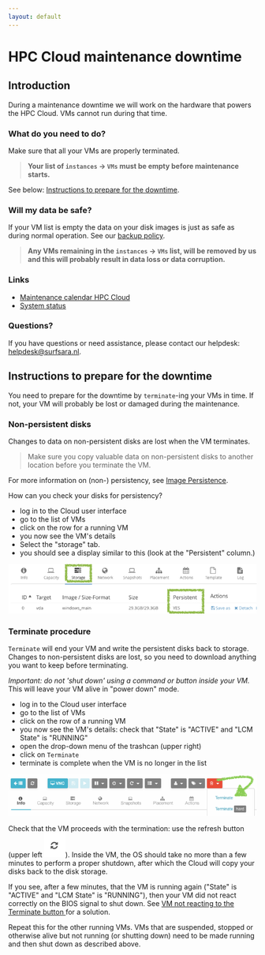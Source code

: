 ```yaml
---
layout: default
---
```


# HPC Cloud maintenance downtime

## Introduction

During a maintenance downtime we will work on the hardware that powers the HPC Cloud.
VMs cannot run during that time.

### What do you need to do?

Make sure that all your VMs are properly terminated.

> **Your list of `instances` &rarr; `VMs` must be empty before maintenance starts.**

See below: [Instructions to prepare for the downtime](#instructions-to-prepare-for-the-downtime).

### Will my data be safe?
 
If your VM list is empty the data on your disk images is just as safe as during normal operation.
See our [backup policy](https://userinfo.surfsara.nl/systems/hpc-cloud/backup-policy).

> **Any VMs remaining in the `instances` &rarr; `VMs` list, will be removed by us and this will probably result in data loss or data corruption.**

### Links

- [Maintenance calendar HPC Cloud](/maintenance)
- [System status](https://userinfo.surfsara.nl/systems/status)

### Questions?  

If you have questions or need assistance, please contact our helpdesk: [helpdesk@surfsara.nl](mailto:helpdesk@surfsara.nl).

## Instructions to prepare for the downtime

You need to prepare for the downtime by `terminate`-ing your VMs in time.
If not, your VM will probably be lost or damaged during the maintenance.

### Non-persistent disks

Changes to data on non-persistent disks are lost when the VM terminates.

> Make sure you copy valuable data on non-persistent disks to another location before you terminate the VM.

For more information on (non-) persistency, see [Image Persistence](http://doc.hpccloud.surfsara.nl/image_persistence).

How can you check your disks for persistency?

- log in to the Cloud user interface
- go to the list of VMs
- click on the row for a running VM
- you now see the VM's details
- Select the "storage" tab. 
- you should see a display similar to this (look at the "Persistent" column.)

![vm disk tab](../images/vm-storage.png)
 

### Terminate procedure

`Terminate` will end your VM and write the persistent disks back to storage.
Changes to non-persistent disks are lost, so you need to download anything you want to keep before terminating.

_Important: do not 'shut down' using a command or button inside your VM._
This will leave your VM alive in "power down" mode.

- log in to the Cloud user interface
- go to the list of VMs
- click on the row of a running VM
- you now see the VM's details: check that "State" is "ACTIVE" and "LCM State" is "RUNNING"
- open the drop-down menu of the trashcan (upper right)
- click on `Terminate`
- terminate is complete when the VM is no longer in the list

![vm terminate button](../images/vm-terminate.png)

Check that the VM proceeds with the termination: use the refresh button (upper left ![chasing arrows](../images/reload-symbol.png)).
Inside the VM, the OS should take no more than a few minutes to perform a proper shutdown, after which the Cloud will copy your disks back to the disk storage.

If you see, after a few minutes, that the VM is running again ("State" is "ACTIVE" and "LCM State" is "RUNNING"), 
then your VM did not react correctly on the BIOS signal to shut down. See [VM not reacting to the Terminate button
](../troubleshooting/vm-not-reacting-to-shutdown) for a solution. 

Repeat this for the other running VMs.
VMs that are suspended, stopped or otherwise alive but not running (or shutting down) need to be made running and then shut down as described above.
